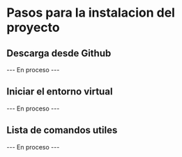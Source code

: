 # Pasos para la instalacion del proyecto

## Descarga desde Github
--- En proceso ---

## Iniciar el entorno virtual
--- En proceso ---

## Lista de comandos utiles
--- En proceso ---

